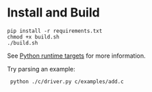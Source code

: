 # Install and Build

```
pip install -r requirements.txt
chmod +x build.sh
./build.sh
```

See [Python runtime targets](https://github.com/antlr/antlr4/blob/master/doc/python-target.md) for more information.

Try parsing an example:

```
 python ./c/driver.py c/examples/add.c
```